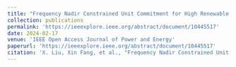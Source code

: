 ```yaml
---
title: "Frequency Nadir Constrained Unit Commitment for High Renewable Penetration Island Power Systems"
collection: publications
permalink: 'https://ieeexplore.ieee.org/abstract/document/10445517'
date: 2024-02-17
venue: 'IEEE Open Access Journal of Power and Energy'
paperurl: 'https://ieeexplore.ieee.org/abstract/document/10445517'
citation: 'X. Liu, Xin Fang, et al., "Frequency Nadir Constrained Unit Commitment for High Renewable Penetration Island Power Systems," in IEEE Open Access Journal of Power and Energy, vol. 11, pp. 141-153, 2024, doi: 10.1109/OAJPE.2024.3370504.'
---
```

